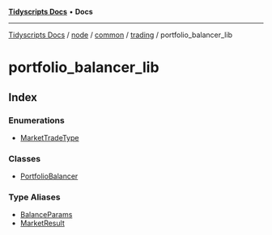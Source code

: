 [**Tidyscripts Docs**](../../../../../../../../README.md) • **Docs**

***

[Tidyscripts Docs](../../../../../../../../globals.md) / [node](../../../../../../README.md) / [common](../../../../README.md) / [trading](../../README.md) / portfolio\_balancer\_lib

# portfolio\_balancer\_lib

## Index

### Enumerations

- [MarketTradeType](enumerations/MarketTradeType.md)

### Classes

- [PortfolioBalancer](classes/PortfolioBalancer.md)

### Type Aliases

- [BalanceParams](type-aliases/BalanceParams.md)
- [MarketResult](type-aliases/MarketResult.md)
